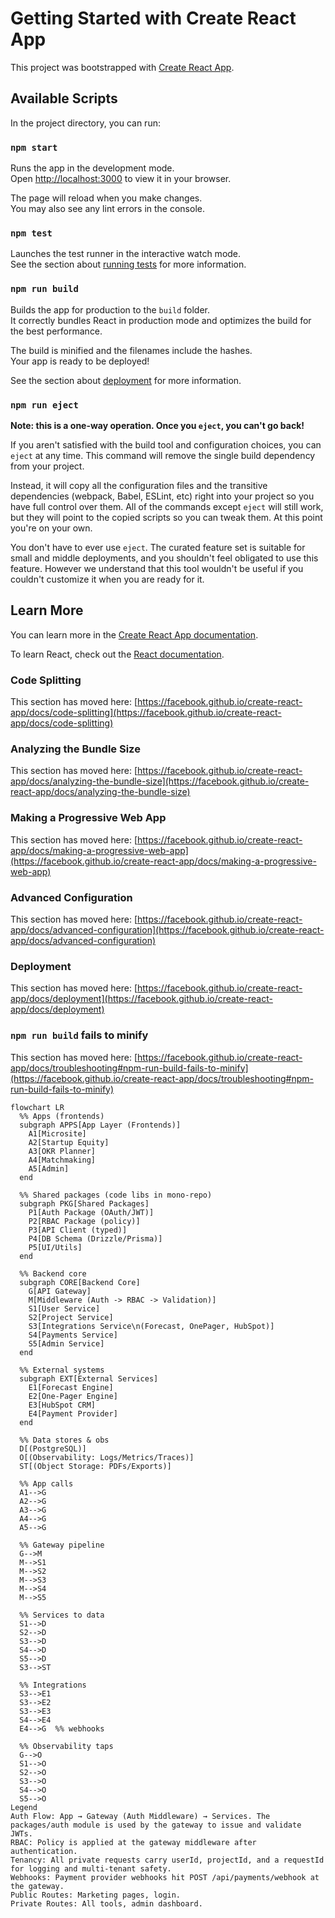 # Getting Started with Create React App

This project was bootstrapped with [Create React App](https://github.com/facebook/create-react-app).

## Available Scripts

In the project directory, you can run:

### `npm start`

Runs the app in the development mode.\
Open [http://localhost:3000](http://localhost:3000) to view it in your browser.

The page will reload when you make changes.\
You may also see any lint errors in the console.

### `npm test`

Launches the test runner in the interactive watch mode.\
See the section about [running tests](https://facebook.github.io/create-react-app/docs/running-tests) for more information.

### `npm run build`

Builds the app for production to the `build` folder.\
It correctly bundles React in production mode and optimizes the build for the best performance.

The build is minified and the filenames include the hashes.\
Your app is ready to be deployed!

See the section about [deployment](https://facebook.github.io/create-react-app/docs/deployment) for more information.

### `npm run eject`

**Note: this is a one-way operation. Once you `eject`, you can't go back!**

If you aren't satisfied with the build tool and configuration choices, you can `eject` at any time. This command will remove the single build dependency from your project.

Instead, it will copy all the configuration files and the transitive dependencies (webpack, Babel, ESLint, etc) right into your project so you have full control over them. All of the commands except `eject` will still work, but they will point to the copied scripts so you can tweak them. At this point you're on your own.

You don't have to ever use `eject`. The curated feature set is suitable for small and middle deployments, and you shouldn't feel obligated to use this feature. However we understand that this tool wouldn't be useful if you couldn't customize it when you are ready for it.

## Learn More

You can learn more in the [Create React App documentation](https://facebook.github.io/create-react-app/docs/getting-started).

To learn React, check out the [React documentation](https://reactjs.org/).

### Code Splitting

This section has moved here: [https://facebook.github.io/create-react-app/docs/code-splitting](https://facebook.github.io/create-react-app/docs/code-splitting)

### Analyzing the Bundle Size

This section has moved here: [https://facebook.github.io/create-react-app/docs/analyzing-the-bundle-size](https://facebook.github.io/create-react-app/docs/analyzing-the-bundle-size)

### Making a Progressive Web App

This section has moved here: [https://facebook.github.io/create-react-app/docs/making-a-progressive-web-app](https://facebook.github.io/create-react-app/docs/making-a-progressive-web-app)

### Advanced Configuration

This section has moved here: [https://facebook.github.io/create-react-app/docs/advanced-configuration](https://facebook.github.io/create-react-app/docs/advanced-configuration)

### Deployment

This section has moved here: [https://facebook.github.io/create-react-app/docs/deployment](https://facebook.github.io/create-react-app/docs/deployment)

### `npm run build` fails to minify

This section has moved here: [https://facebook.github.io/create-react-app/docs/troubleshooting#npm-run-build-fails-to-minify](https://facebook.github.io/create-react-app/docs/troubleshooting#npm-run-build-fails-to-minify)

```mermaid
flowchart LR
  %% Apps (frontends)
  subgraph APPS[App Layer (Frontends)]
    A1[Microsite]
    A2[Startup Equity]
    A3[OKR Planner]
    A4[Matchmaking]
    A5[Admin]
  end

  %% Shared packages (code libs in mono-repo)
  subgraph PKG[Shared Packages]
    P1[Auth Package (OAuth/JWT)]
    P2[RBAC Package (policy)]
    P3[API Client (typed)]
    P4[DB Schema (Drizzle/Prisma)]
    P5[UI/Utils]
  end

  %% Backend core
  subgraph CORE[Backend Core]
    G[API Gateway]
    M[Middleware (Auth -> RBAC -> Validation)]
    S1[User Service]
    S2[Project Service]
    S3[Integrations Service\n(Forecast, OnePager, HubSpot)]
    S4[Payments Service]
    S5[Admin Service]
  end

  %% External systems
  subgraph EXT[External Services]
    E1[Forecast Engine]
    E2[One-Pager Engine]
    E3[HubSpot CRM]
    E4[Payment Provider]
  end

  %% Data stores & obs
  D[(PostgreSQL)]
  O[(Observability: Logs/Metrics/Traces)]
  ST[(Object Storage: PDFs/Exports)]

  %% App calls
  A1-->G
  A2-->G
  A3-->G
  A4-->G
  A5-->G

  %% Gateway pipeline
  G-->M
  M-->S1
  M-->S2
  M-->S3
  M-->S4
  M-->S5

  %% Services to data
  S1-->D
  S2-->D
  S3-->D
  S4-->D
  S5-->D
  S3-->ST

  %% Integrations
  S3-->E1
  S3-->E2
  S3-->E3
  S4-->E4
  E4-->G  %% webhooks

  %% Observability taps
  G-->O
  S1-->O
  S2-->O
  S3-->O
  S4-->O
  S5-->O
Legend
Auth Flow: App → Gateway (Auth Middleware) → Services. The packages/auth module is used by the gateway to issue and validate JWTs.
RBAC: Policy is applied at the gateway middleware after authentication.
Tenancy: All private requests carry userId, projectId, and a requestId for logging and multi-tenant safety.
Webhooks: Payment provider webhooks hit POST /api/payments/webhook at the gateway.
Public Routes: Marketing pages, login.
Private Routes: All tools, admin dashboard.
```

